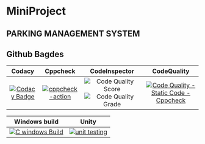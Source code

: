 # MiniProject 
PARKING MANAGEMENT SYSTEM
--
Github Bagdes
--
|Codacy|Cppcheck|CodeInspector|CodeQuality|
|:--:|:--:|:--:|:--:|
[![Codacy Badge](https://app.codacy.com/project/badge/Grade/d8403cf828f048329610b87b6af68aff)](https://www.codacy.com/gh/sumedh-rao/MiniProject/dashboard?utm_source=github.com&amp;utm_medium=referral&amp;utm_content=sumedh-rao/MiniProject&amp;utm_campaign=Badge_Grade)|[![cppcheck-action](https://github.com/sumedh-rao/MiniProject/actions/workflows/cppcheck.yml/badge.svg)](https://github.com/sumedh-rao/MiniProject/actions/workflows/cppcheck.yml)|![Code Quality Score](https://www.code-inspector.com/project/24803/score/svg)![Code Quality Grade](https://www.code-inspector.com/project/24803/status/svg)|[![Code Quality - Static Code - Cppcheck](https://github.com/sumedh-rao/MiniProject/actions/workflows/code%20quality.yml/badge.svg)](https://github.com/sumedh-rao/MiniProject/actions/workflows/code%20quality.yml)

|Windows build|Unity|
|:--:|:--:|
[![C windows Build](https://github.com/sumedh-rao/MiniProject/actions/workflows/windows-build.yml/badge.svg)](https://github.com/sumedh-rao/MiniProject/actions/workflows/windows-build.yml)|[![unit testing](https://github.com/sumedh-rao/MiniProject/actions/workflows/unity.yml/badge.svg)](https://github.com/sumedh-rao/MiniProject/actions/workflows/unity.yml)
